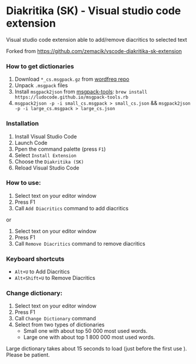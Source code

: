 # Diakritika (SK) - Visual studio code extension

Visual studio code extension able to add/remove diacritics to selected text 

Forked from https://github.com/zemacik/vscode-diakritika-sk-extension

### How to get dictionaries

1. Download `*_cs.msgpack.gz` from [wordfreq repo](https://github.com/LuminosoInsight/wordfreq/tree/master/wordfreq/data)
2. Unpack `.msgpack` files
3. Install `msgpack2json` from [msgpack-tools](https://github.com/ludocode/msgpack-tools): `brew install https://ludocode.github.io/msgpack-tools.rb`
4. `msgpack2json -p -i small_cs.msgpack > small_cs.json` && `msgpack2json -p -i large_cs.msgpack > large_cs.json`


### Installation

1. Install Visual Studio Code
2. Launch Code
3. Ppen the command palette (press `F1`)
4. Select `Install Extension`
5. Choose the `Diakritika (SK)`
6. Reload Visual Studio Code


### How to use:

1. Select text on your editor window
2. Press F1
3. Call `Add Diacritics` command to add diacritics

or

1. Select text on your editor window
2. Press F1
3. Call `Remove Diacritics` command to remove diacritics

### Keyboard shortcuts

- `Alt+U` to Add Diacritics
- `Alt+Shift+U` to Remove Diacritics

### Change dictionary:

1. Select text on your editor window
2. Press F1
3. Call `Change Dictionary` command
4. Select from two types of dictionaries
    - Small one with about top 50 000 most used words.
    - Large one with about top 1 800 000 most used words.

Large dictionary takes about 15 seconds to load (just before the first use ). Please be patient. 

